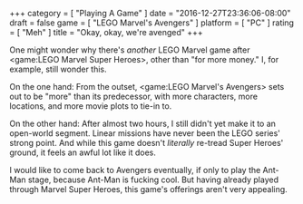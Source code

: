 +++
category = [ "Playing A Game" ]
date = "2016-12-27T23:36:06-08:00"
draft = false
game = [ "LEGO Marvel's Avengers" ]
platform = [ "PC" ]
rating = [ "Meh" ]
title = "Okay, okay, we're avenged"
+++

One might wonder why there's <i>another</i> LEGO Marvel game after <game:LEGO Marvel Super Heroes>, other than "for more money."  I, for example, still wonder this.

On the one hand: From the outset, <game:LEGO Marvel's Avengers> sets out to be "more" than its predecessor, with more characters, more locations, and more movie plots to tie-in to.

On the other hand: After almost two hours, I still didn't yet make it to an open-world segment.  Linear missions have never been the LEGO series' strong point.  And while this game doesn't <i>literally</i> re-tread Super Heroes' ground, it feels an awful lot like it does.

I would like to come back to Avengers eventually, if only to play the Ant-Man stage, because Ant-Man is fucking cool.  But having already played through Marvel Super Heroes, this game's offerings aren't very appealing.
